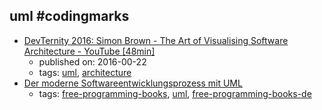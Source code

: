 uml #codingmarks 
---
* [DevTernity 2016: Simon Brown - The Art of Visualising Software Architecture - YouTube [48min]](https://www.youtube.com/watch?v=zcmU-OE452k)
    * published on: 2016-00-22
    * tags: [uml](../tags/uml.md), [architecture](../tags/architecture.md)
* [Der moderne Softwareentwicklungsprozess mit UML](http://www.highscore.de/uml/)
    * tags: [free-programming-books](../tags/free-programming-books.md), [uml](../tags/uml.md), [free-programming-books-de](../tags/free-programming-books-de.md)
